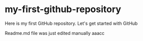 # my-first-github-repository
Here is my first GitHub repository. Let's get started with GitHub

Readme.md file was just edited manually
aaacc